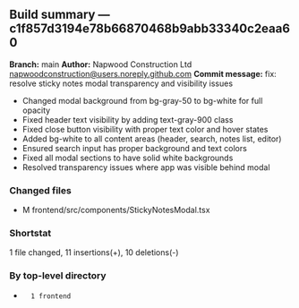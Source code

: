 ## Build summary — c1f857d3194e78b66870468b9abb33340c2eaa60

**Branch:** main **Author:** Napwood Construction Ltd <napwoodconstruction@users.noreply.github.com>
**Commit message:** fix: resolve sticky notes modal transparency and visibility issues

- Changed modal background from bg-gray-50 to bg-white for full opacity
- Fixed header text visibility by adding text-gray-900 class
- Fixed close button visibility with proper text color and hover states
- Added bg-white to all content areas (header, search, notes list, editor)
- Ensured search input has proper background and text colors
- Fixed all modal sections to have solid white backgrounds
- Resolved transparency issues where app was visible behind modal

### Changed files

- M frontend/src/components/StickyNotesModal.tsx

### Shortstat

1 file changed, 11 insertions(+), 10 deletions(-)

### By top-level directory

-       1 frontend
